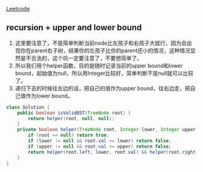 [Leetcode](https://www.lintcode.com/problem/longest-substring-with-at-most-k-distinct-characters/description)

## recursion + upper and lower bound

1. 这里要注意了，不是简单判断当前node比左孩子和右孩子大就行，因为会出现你在parent右子树，结果你的左孩子比你的parent还小的情况，这种情况显然是不合法的，这个坑一定要注意了，不要想简单了。
2. 所以我们用个helper函数，目的是随时记录当前的upper bound和lower bound，起始值为null，所以用Integer比较好，简单判断不是null就可以比较了。
3. 递归下去的时候往左边的话，把自己的值作为upper bound，往右边走，把自己值作为lower bound。

```java
class Solution {
    public boolean isValidBST(TreeNode root) {
        return helper(root, null, null);
    }
    private boolean helper(TreeNode root, Integer lower, Integer upper) {
        if (root == null) return true;
        if (lower != null && root.val <= lower) return false;
        if (upper != null && root.val >= upper) return false;
        return helper(root.left, lower, root.val) && helper(root.right, root.val, upper);
    }
}
```

